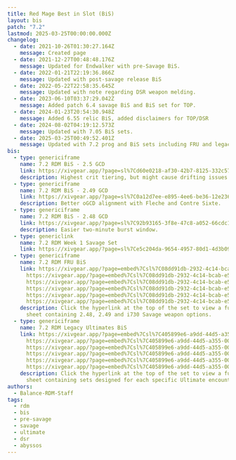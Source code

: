```yaml
---
title: Red Mage Best in Slot (BiS)
layout: bis
patch: "7.2"
lastmod: 2025-03-25T00:00:00.000Z
changelog:
  - date: 2021-10-26T01:30:27.164Z
    message: Created page
  - date: 2021-12-27T00:48:48.176Z
    message: Updated for Endwalker with pre-Savage BiS.
  - date: 2022-01-21T22:19:36.866Z
    message: Updated with post-savage release BiS
  - date: 2022-05-22T22:58:35.645Z
    message: Updated with note regarding DSR weapon melding.
  - date: 2023-06-10T03:37:29.042Z
    message: Added patch 6.4 savage BiS and BiS set for TOP.
  - date: 2024-01-23T20:54:30.948Z
    message: Added 6.55 relic BiS, added disclaimers for TOP/DSR
  - date: 2024-08-02T04:19:12.573Z
    message: Updated with 7.05 BiS sets.
  - date: 2025-03-25T00:49:52.401Z
    message: Updated with 7.2 prog and BiS sets including FRU and legacy Ultimates
bis:
  - type: genericiframe
    name: 7.2 RDM BiS - 2.5 GCD
    link: https://xivgear.app/?page=sl%7Cd60e0218-af30-42b7-8125-332c57fc39fa
    description: Highest crit tiering, but might cause drifting issues with Embolden.
  - type: genericiframe
    name: 7.2 RDM BiS - 2.49 GCD
    link: https://xivgear.app/?page=sl%7C0a12d7ee-e895-4ee6-be36-12e2367f857d
    description: Better oGCD alignment with Fleche and Contre Sixte.
  - type: genericiframe
    name: 7.2 RDM BiS - 2.48 GCD
    link: https://xivgear.app/?page=sl%7C92b93165-3f8e-47c8-a052-66cdc13d563e
    description: Easier two-minute burst window.
  - type: genericlink
    name: 7.2 RDM Week 1 Savage Set
    link: https://xivgear.app/?page=sl%7Ce5c204da-9654-4957-80d1-4d3b0902d5f0
  - type: genericiframe
    name: 7.2 RDM FRU BiS
    link: https://xivgear.app/?page=embed%7Csl%7C08dd91db-2932-4c14-bcab-e50936b7d407&onlySetIndex=3
      https://xivgear.app/?page=embed%7Csl%7C08dd91db-2932-4c14-bcab-e50936b7d407&onlySetIndex=4
      https://xivgear.app/?page=embed%7Csl%7C08dd91db-2932-4c14-bcab-e50936b7d407&onlySetIndex=6
      https://xivgear.app/?page=embed%7Csl%7C08dd91db-2932-4c14-bcab-e50936b7d407&onlySetIndex=7
      https://xivgear.app/?page=embed%7Csl%7C08dd91db-2932-4c14-bcab-e50936b7d407&onlySetIndex=9
      https://xivgear.app/?page=embed%7Csl%7C08dd91db-2932-4c14-bcab-e50936b7d407&onlySetIndex=10
    description: Click the hyperlink at the top of the set to view a full composite
      sheet containing 2.48, 2.49 and i730 Savage weapon options.
  - type: genericiframe
    name: 7.2 RDM Legacy Ultimates BiS
    link: https://xivgear.app/?page=embed%7Csl%7C405899e6-a9dd-44d5-a355-0004dd1b5142&onlySetIndex=0
      https://xivgear.app/?page=embed%7Csl%7C405899e6-a9dd-44d5-a355-0004dd1b5142&onlySetIndex=1
      https://xivgear.app/?page=embed%7Csl%7C405899e6-a9dd-44d5-a355-0004dd1b5142&onlySetIndex=2
      https://xivgear.app/?page=embed%7Csl%7C405899e6-a9dd-44d5-a355-0004dd1b5142&onlySetIndex=3
      https://xivgear.app/?page=embed%7Csl%7C405899e6-a9dd-44d5-a355-0004dd1b5142&onlySetIndex=4
      https://xivgear.app/?page=embed%7Csl%7C405899e6-a9dd-44d5-a355-0004dd1b5142&onlySetIndex=5
    description: Click the hyperlink at the top of the set to view a full composite
      sheet containing sets designed for each specific Ultimate encounter.
authors:
  - Balance-RDM-Staff
tags:
  - rdm
  - bis
  - pre-savage
  - savage
  - ultimate
  - dsr
  - abyssos
---
```


